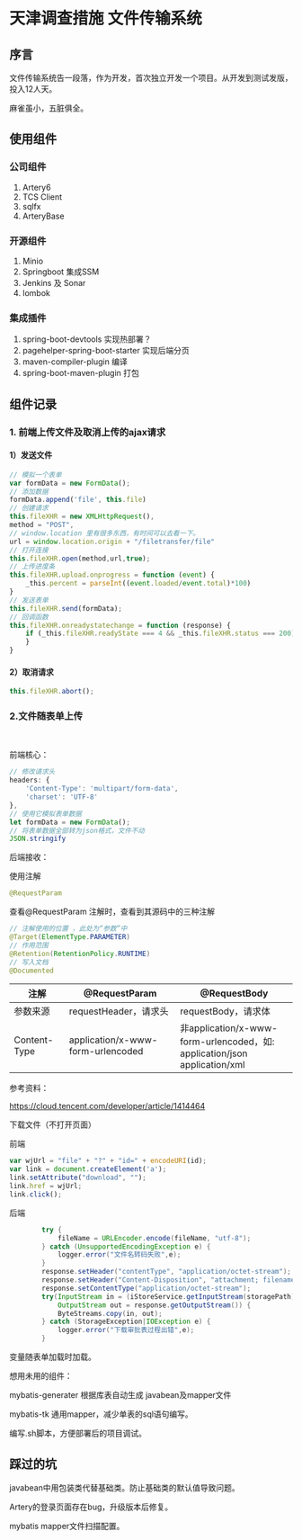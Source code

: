 # 天津调查措施 文件传输系统 

## 序言

文件传输系统告一段落，作为开发，首次独立开发一个项目。从开发到测试发版，投入12人天。

麻雀虽小，五脏俱全。

## 使用组件

### 公司组件

1. Artery6
2. TCS Client
3. sqlfx
4. ArteryBase

### 开源组件

1. Minio
2. Springboot 集成SSM
3. Jenkins 及 Sonar
4. lombok

### 集成插件

1. spring-boot-devtools 实现热部署？
2. pagehelper-spring-boot-starter 实现后端分页
3. maven-compiler-plugin 编译
4. spring-boot-maven-plugin 打包



## 组件记录

### 1. 前端上传文件及取消上传的ajax请求

#### 1）发送文件

```javascript
// 模拟一个表单
var formData = new FormData();
// 添加数据
formData.append('file', this.file)
// 创建请求
this.fileXHR = new XMLHttpRequest(),
method = "POST",
// window.location 里有很多东西，有时间可以去看一下。
url = window.location.origin + "/filetransfer/file"
// 打开连接
this.fileXHR.open(method,url,true);
// 上传进度条
this.fileXHR.upload.onprogress = function (event) {
	_this.percent = parseInt((event.loaded/event.total)*100)
}
// 发送表单
this.fileXHR.send(formData);
// 回调函数
this.fileXHR.onreadystatechange = function (response) {
	if (_this.fileXHR.readyState === 4 && _this.fileXHR.status === 200) {             			_this.notice(JSON.parse(response.target.response).sqid,_this.fileData.recever)
	}
}
```

#### 2）取消请求

```javascript
this.fileXHR.abort();
```

### 2.文件随表单上传

​	

前端核心：

```javascript
// 修改请求头
headers: {
	'Content-Type': 'multipart/form-data',
	'charset': 'UTF-8'
},
// 使用它模拟表单数据
let formData = new FormData();
// 将表单数据全部转为json格式，文件不动
JSON.stringify
```

后端接收：

使用注解

```java
@RequestParam
```



查看@RequestParam 注解时，查看到其源码中的三种注解

```java
// 注解使用的位置 ，此处为“参数”中
@Target(ElementType.PARAMETER)
// 作用范围
@Retention(RetentionPolicy.RUNTIME)
// 写入文档
@Documented
```

| 注解         | @RequestParam                     | **@RequestBody**                                             |
| ------------ | --------------------------------- | ------------------------------------------------------------ |
| 参数来源     | requestHeader，请求头             | requestBody，请求体                                          |
| Content-Type | application/x-www-form-urlencoded | 非application/x-www-form-urlencoded，如:<br>application/json <br> application/xml |

参考资料：

https://cloud.tencent.com/developer/article/1414464



下载文件（不打开页面）

前端

```javascript
var wjUrl = "file" + "?" + "id=" + encodeURI(id);
var link = document.createElement('a');
link.setAttribute("download", "");
link.href = wjUrl;
link.click();
```



后端

```java
        try {
            fileName = URLEncoder.encode(fileName, "utf-8");
        } catch (UnsupportedEncodingException e) {
            logger.error("文件名转码失败",e);
        }
        response.setHeader("contentType", "application/octet-stream");
        response.setHeader("Content-Disposition", "attachment; filename=\"" + fileName + "\";filename*=UTF-8''" + fileName);
        response.setContentType("application/octet-stream");
        try(InputStream in = (iStoreService.getInputStream(storagePath));
            OutputStream out = response.getOutputStream()) {
            ByteStreams.copy(in, out);
        } catch (StorageException|IOException e) {
            logger.error("下载审批表过程出错",e);
        }
```





变量随表单加载时加载。





想用未用的组件：

mybatis-generater 根据库表自动生成 javabean及mapper文件

mybatis-tk 通用mapper，减少单表的sql语句编写。

编写.sh脚本，方便部署后的项目调试。

## 踩过的坑

javabean中用包装类代替基础类。防止基础类的默认值导致问题。

Artery的登录页面存在bug，升级版本后修复。

mybatis mapper文件扫描配置。

